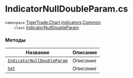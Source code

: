 
# IndicatorNullDoubleParam.cs
`namespace` [TigerTrade.Chart](../../../../TigerTrade.Chart.md).[Indicators](../../../../TigerTrade.Chart/Indicators.md).[Common](../../../../TigerTrade.Chart/Indicators/Common.md)  
        `    class` [IndicatorNullDoubleParam](../IndicatorNullDoubleParam.cs.md)

### Методы
| Название | Описание |
| --- | --- |
| [`IndicatorNullDoubleParam`](./Методы/IndicatorNullDoubleParam.md) | *Описание* |
| [`Set`](./Методы/Set.md) | *Описание* |
